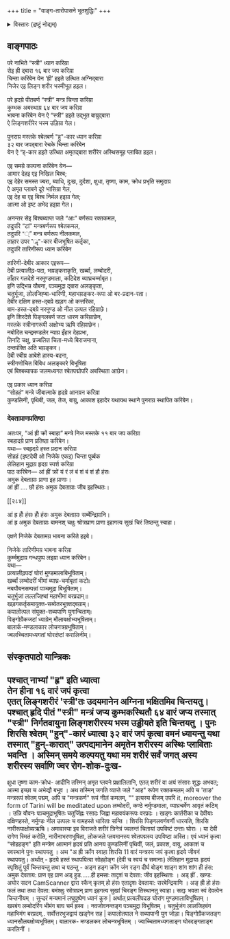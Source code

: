 +++
title = "वाङ्ग-तारोपासने भूतशुद्धिः"
+++
<details><summary>विस्तारः (द्रष्टुं नोद्यम्)</summary>

अघोर सदन इति ग्रन्थः। 
</details>


## वाङ्गपाठः
परे नाभिते “स्त्री” ध्यान करिय़ा  
सेइ ह्री द्बारा १६ बार जप करिय़ा  
चिन्ता करिबेन येन ‘ह्री’ हइते उत्थित अग्निद्बारा  
निजेर एइ लिङ्ग शरीर भस्मीभूत हइल।  

परे हृदय़े पीतबर्ण “स्त्री” मन्त्र चिन्ता करिय़ा  
कुम्भक अबस्थाय़ ६४ बार जप करिय़ा  
भाबना करिबेन येन ऐ “स्त्री” हइते उद्भुत बाय़ुद्बारा  
ऐ लिङ्गशरीरेर भस्म उड़िय़ा गेल।

पुनराय़ मस्तके श्बेतबर्ण "हु"-कार ध्यान करिय़ा  
३२ बार जपद्बारा रेचके चिन्ता करिबेन  
येन ऐ “ह्-कार हइते उत्थित अमृतद्बारा शरीरेर अस्थिसमूह प्लाबित हइल।  

एइ समय़े कल्पना करिबेन येन—  
आमार देहइ एइ निखिल बिश्ब;  
एइ देहेर समस्त ज्बरा, ब्याधि, दुःख, दुर्दशा, क्षुधा, तृष्णा, काम, क्रोध प्रभृति समुदाय़  
ऐ अमृत प्लाबने दूरे भासिय़ा गेल,  
एइ देह बा एइ बिश्ब निर्मल हइय़ा गेल;  
आत्मा ओ इष्ट अभेद हइय़ा गेल। 

अनन्तर सेइ बिश्बब्याप्त जले “आः” बर्णरूप रक्तकमल,  
तदुपरि “टां” मन्त्रबर्णरूप श्बेतकमल,  
तदुपरि “्” मन्त्र बर्णरूप नीलकमल,  
ताहार उपर "ॣ"-कार बीजभूषित कर्तृका,  
तदुपरि तारिणीरूप ध्यान करिबेन  

तारिणी-देबीर आकार एइरूप—  
देबी प्रत्यालीढ़-पदा, भय़ङ्कराकृति, खर्ब्बा, लम्बोदरी,  
ताँहार गलदेशे नरमुण्डमाला, कटिदेश ब्याघ्रचर्म्माबृत।  
इनि उद्भिन्न यौबना, पञ्चमुद्रा द्बारा अलङ्कृता,  
चतुर्भूजा, लोलजिह्बा-धारिणी, महाभय़ङ्कर-रूपा ओ बर-प्रदान-रता।  
देबीर दक्षिण हस्त-द्बय़े खड़ग ओ कत्तरिका,  
बाम-हस्त-द्बय़े नरमुण्ड ओ नील उत्पल रहिय़ाछे।  
इनि शिरदेशे पिङ्गलबर्ण जटा धारण करिय़ाछेन,  
मस्तके स्त्रीनागरूपी अक्षोभ्य ऋषि रहिय़ाछेन।  
नबोदित चन्द्रमण्डलेर न्याय़ इँहार देहप्रभा,  
तिनटि चक्षु, प्रज्बलित चिता-मध्ये बिराजमाना,  
दन्तपंक्ति अति भय़ङ्कर।  
देबी स्बीय़ आबेशे हास्य-बदना,  
स्त्रीगणोचित बिबिध अलङ्कारे बिभूषिता  
एबं बिश्बब्यापक जलमध्यगत श्बेतपद्मोपरि अबस्थिता आछेन।

एइ प्रकार ध्यान करिय़ा  
“सोहहं” मन्त्रे जीबात्माके हृदय़े आनय़न करिय़ा  
कुण्डलिनी, पृथिबी, जल, तेज, बाय़ु, आकाश इहादेर यथायथ स्थाने पुनराय़ स्थापित करिबेन।  

### देवताप्राणप्रतिष्ठा
अतःपर, “आं ह्री क्रों स्बाहा” मन्त्रे निज मस्तके ११ बार जप करिय़ा  
स्बहादय़े प्राण प्रतिष्ठा करिबेन।  
यथा— स्बहृदय़े हस्त प्रदान करिय़ा  
सोहहं (इष्टदेबी ओ निजेके एकइ) चिन्ता पूर्ब्बक  
लेलिहान मुद्राय़ हृदय़ स्पर्श करिय़ा  
पाठ करिबेन— आं ह्रीं क्रों यं रं लं बं शं बं शं हौ हंसः  
अमुक देबताय़ाः प्राणा इह प्राणाः।  
आं ह्रीं .... छौ हंसः अमुक देबताय़ाः जीब इहस्थितः।  


[[२८४]]

आं ह्र होँ हंसः होँ हंसः अमुक देबताय़ाः सर्ब्बेन्द्रिय़ानि।  
आं ह्र अमुक देबताय़ाः बामनश् चक्षुः श्रोत्रघ्राण प्राणा इहागत्य सुखं चिरं तिष्ठन्तु स्बाहा।  

एक्षणे निजेके देबतामय़ भाबना करिते हइबे।  

निजेके तारिणीमय़ भाबना करिय़ा  
कुर्म्ममुद्राय़ गन्धपुष्प लइय़ा ध्यान करिबेन।  
यथा—  
प्रत्यालीढ़पदां घोरां मुण्डमालाबिभूषिताम्।  
खर्ब्बां लम्बोदरीं भीमां ब्याघ्र-चर्माबृतां कटो৷৷  
नबयौबनसम्पन्नां पञ्चमुद्रा बिभूषिताम्।  
चतुर्भुजां लल्लजिह्बां महाभीमां बरप्रदाम्॥  
खड़गकर्तृसमायुक्त-सब्येतरभूक्तद्बय़ाम्।  
कपालोत्पल संयुक्त-सब्यपाणि युगान्बिताम्৷৷  
पिङ्गोग्रैकजटां ध्याय़ेन् मौलाबक्षोभ्यभूषिताम्।  
बालार्क-मण्डलाकार लोचनत्रय़भूषिताम्।  
ज्बलच्चितामध्यगतां घोरदंष्टां करालिनीम्।


## संस्कृतपाठो यान्त्रिकः
पश्चात् नाभ्यां "हृ" इति ध्यात्वा  
तेन हीना १६ वारं जपं कृत्वा  
एतत् लिङ्गशरीरं 'स्त्री'तः उदयमानेन अग्निना भक्षितमिव चिन्तयतु। पश्चात् हृदि पीतं "स्त्री" मन्त्रं जप्य कुम्भकस्थितौ ६४ वारं जप्य तस्मात् "स्त्री" निर्गतवायुना लिङ्गशरीरस्य भस्म उड्डीयते इति चिन्तयतु ।
पुनः शिरसि श्वेतम् "हुन्"-कारं ध्यात्वा ३२ वारं जपं कृत्वा
वमनं ध्यायन्तु यथा तस्मात् "हुन्-कारात्" उत्पद्यमानेन अमृतेन शरीरस्य अस्थिः प्लाविताः भवन्ति । अस्मिन् समये
कल्पयतु यथा मम शरीरं सर्वं जगत् अस्य शरीरस्य सर्वाणि ज्वर रोग-शोक-दुःख-
-
क्षुधा तृष्णा काम-क्रोध- आदीनि तस्मिन् अमृत प्लवने
प्रक्षालितानि, एतत् शरीरं वा अयं संसारः शुद्धः अभवत्; आत्मा
इच्छा च अभेद्यौ बभूव । अथ तस्मिन् जगति व्याप्ते जले "आह" रूपेण
रक्तकमलम् अपि च 'ताङ' मन्त्ररूपं श्वेतम् पद्मम्, अपि च
"मन्त्रकर्ण" रूपं नीलं कमलम्, "" इत्यस्य बीजम् उपरि it, moreover the form of Tarini will be meditated upon लम्बोदरी, कण्ठे नर्मुण्डमाला, व्याघ्रचर्मेण आवृतं कटिम् । उन्नि यौवनः पञ्चमुद्राभूषितः चतुर्जिह्नः रसादः जिह्वा महावयंकरूपः वरप्रदः । खड्गः कार्तरीका च देवीयाः दक्षिणहस्ते, नर्मुण्डः नील उत्पलः च वामहस्ते धारिताः सन्ति । शिरसि पिङ्गलवर्णवर्णी धारयति, शिरसि नारीरूपाक्षोव्यऋषिः। अमावास्या इव विराजते शरीरं त्रिनेत्रं ज्वलन्तं चितायां उपविष्टं दन्ताः घोराः । या देवी रागेण स्मितं करोति, नारीनाभरणभूषिता, लोकजले प्लवमानस्य श्वेतपद्मस्य उपविष्टा अस्ति।
एवं ध्यानं कृत्वा "सोहहङ्ग" इति मन्त्रेण आत्मानं हृदयं प्रति आनय कुण्डलिनीं पृथिवीं, जलं, प्रकाश, वायु, आकाशं च स्वस्थाने पुनः
स्थापयतु ।
अथ "अ ह्री क्रॉंग स्वाहा शिरसि 11 वारं मन्त्रस्य जपं कृत्वा हृदये जीवनं स्थापयतु। अर्थात् - हृदये हस्तं स्थापयित्वा सोहहोङ्ग (देवी च स्वयं च समानाः) लेलिहान मुद्रायाः हृदयं स्पृशितुं पूर्वं चिन्तयन्तु तथा च पठन्तु - अङ्ग
हङ्ग क्रोंग जंग रङ्ग दीर्घ बोङ्ग शाङ्ग शांग शांग ही हंस: अमुक देवताय:
प्राण एह प्राण अड् हुड......ही हमसाः तादृशं च देवता: जीव इहस्थिताः । अड् ह्रीं
.
खण्डः
अघोर सदन
CamScanner द्वारा स्कैन् कृतम्
हो हंसः एतादृशः देवताया: सरबेन्द्रियाणि । अङ् ह्री
हो हंसः फलं
तथा तथा देवता: बमंश्क्षुः स्रोत्रघ्रन् प्राण इहगत्य सुखां चिरङ्ग तिस्थानतु स्वाहा। सद्यः भवता स्वं देवत्वेन चिन्तनीयम् ।
सुन्दरं मन्यमानं लघुपुष्पेण ध्यानं कुरु | अर्थात् प्रत्यलीपदङ
घोरांग मुण्डमालाविभूषितम् । खरबंग लम्बोदरिंग भीमंग बाघ चर्म ह्रस्व ।
नवजोवनन्तङ्ग पञ्चमुद्रा विभूषितम् । चतुर्भुजंग लालजिहबंग महाभिमंग बरप्रदम्.. सर्वोत्तरभुजद्वायं खड्गेन सह | कपालोतपाल ने सब्यापानी युग
जोड़ा। पिङ्गोग्रैकजतङ्ग ध्यानसौलबक्षोव्यभूषितम्। बालारक- मण्डलकर लोचन्त्रभूषितम् । ज्वाच्चितामध्यगताङ्ग घोरदङ्गताङ्ग करलिनीं ।